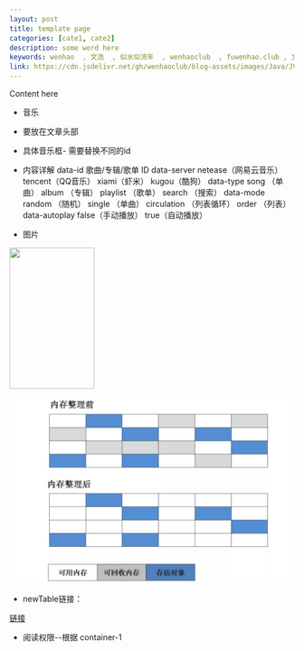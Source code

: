 ```yaml
---
layout: post
title: template page
categories: [cate1, cate2]
description: some word here
keywords: wenhao  , 文浩  , 似水似流年  , wenhaoclub  , fuwenhao.club , 文浩的博客
link: https://cdn.jsdelivr.net/gh/wenhaoclub/blog-assets/images/Java/JVM/head2.jpg
---
```


Content here

- 音乐
<!--<div align=life> 
<iframe frameborder="no" marginwidth="0" marginheight="0" width=400 height=140 src="https://music.163.com/outchain/player?type=2&id=34341360&auto=0&height=66"></iframe>
</div>-->

- 要放在文章头部
<link rel="stylesheet" href="https://cdn.jsdelivr.net/npm/aplayer@1.7.0/dist/APlayer.min.css">
<script src="https://cdn.jsdelivr.net/npm/aplayer@1.7.0/dist/APlayer.min.js"></script>
<script src="https://cdn.jsdelivr.net/npm/meting@1.1.0/dist/Meting.min.js"></script>

- 具体音乐框-  需要替换不同的id
<div class="aplayer" data-id="29764564" data-server="netease" data-type="song" data-mode="single" data-autoplay="true"></div>

- 内容详解
data-id	歌曲/专辑/歌单 ID
data-server	netease（网易云音乐）tencent（QQ音乐） xiami（虾米） kugou（酷狗）
data-type	song （单曲） album （专辑） playlist （歌单） search （搜索）
data-mode	random （随机） single （单曲） circulation （列表循环） order （列表）
data-autoplay	false（手动播放） true（自动播放）

-  图片

<img src="https://cdn.jsdelivr.net/gh/wenhaoclub/blog-assets/images/Life/fandeng/renzhitianxing.JPG" width="150" height="250">

![垃圾算法](/images/posts/jvm/GC_memory02.png)
- newTable链接：

<a href="baidu.com" target="_blank">链接</a>

- 阅读权限--根据 container-1

<script src="https://my.openwrite.cn/js/readmore.js" type="text/javascript"></script>
<script>
    const btw = new BTWPlugin();
    btw.init({
        id: 'container-1',
        blogId: '22645-1591856403112-769',
        name: '似水似流年',
        qrcode: 'https://s1.ax1x.com/2020/06/04/tBkyU1.jpg',
        keyword: '文浩',
    });
</script>